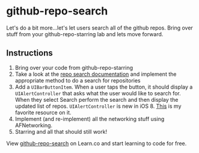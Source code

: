 

# github-repo-search

Let's do a bit more...let's let users search all of the github repos. Bring over stuff from your github-repo-starring lab and lets move forward. 

## Instructions

  1. Bring over your code from github-repo-starring
  2. Take a look at the [repo search documentation](https://developer.github.com/v3/search/#search-repositories) and implement the appropriate method to do a search for repositories
  3. Add a `UIBarButtonItem`. When a user taps the button, it should display a `UIAlertController` that asks what the user would like to search for. When they select Search perform the search and then display the updated list of repos. `UIAlertController` is new in iOS 8. [This](http://useyourloaf.com/blog/2014/09/05/uialertcontroller-changes-in-ios-8.html) is my favorite resource on it.
  4. Implement (and re-implement) all the networking stuff using AFNetworking.
  5. Starring and all that should still work!

<p data-visibility='hidden'>View <a href='https://learn.co/lessons/github-repo-search' title='github-repo-search'>github-repo-search</a> on Learn.co and start learning to code for free.</p>
